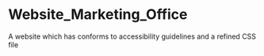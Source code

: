 # Website_Marketing_Office
A website which has conforms to accessibility guidelines and a refined CSS file 
